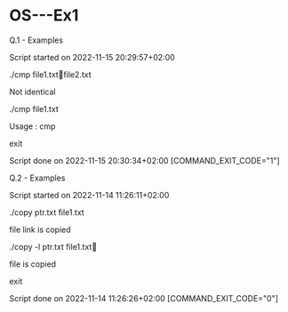 # OS---Ex1
Q.1 - Examples

Script started on 2022-11-15 20:29:57+02:00

 ./cmp file1.txtfile2.txt
 
Not identical

./cmp file1.txt

Usage : cmp <file1> <file2>

exit

Script done on 2022-11-15 20:30:34+02:00 [COMMAND_EXIT_CODE="1"]


Q.2 - Examples

Script started on 2022-11-14 11:26:11+02:00

./copy ptr.txt file1.txt

file link is copied

./copy -l ptr.txt file1.txt

file is copied

exit

Script done on 2022-11-14 11:26:26+02:00 [COMMAND_EXIT_CODE="0"]
